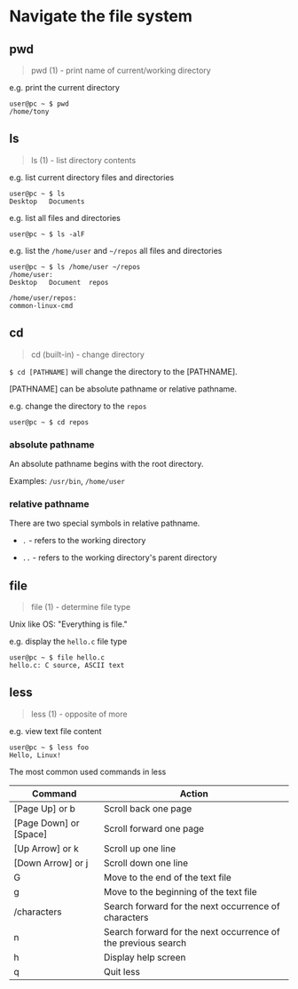 # Navigate the file system

## pwd

> pwd (1) - print name of current/working directory

e.g. print the current directory

```
user@pc ~ $ pwd
/home/tony
```

## ls

> ls (1) - list directory contents

e.g. list current directory files and directories

```
user@pc ~ $ ls
Desktop   Documents
```

e.g. list all files and directories

```
user@pc ~ $ ls -alF
```

e.g. list the `/home/user` and `~/repos` all files and directories

```
user@pc ~ $ ls /home/user ~/repos
/home/user:
Desktop   Document  repos

/home/user/repos:
common-linux-cmd
```

## cd

> cd (built-in) - change directory

`$ cd [PATHNAME]` will change the directory to the [PATHNAME].

[PATHNAME] can be absolute pathname or relative pathname.

e.g. change the directory to the `repos`

```
user@pc ~ $ cd repos
```

### absolute pathname

An absolute pathname begins with the root directory.

Examples: `/usr/bin`, `/home/user`

### relative pathname

There are two special symbols in relative pathname.

- `.` - refers to the working directory

- `..` - refers to the working directory's parent directory

## file

> file (1) - determine file type

Unix like OS: "Everything is file."

e.g. display the `hello.c` file type

```
user@pc ~ $ file hello.c
hello.c: C source, ASCII text
```

## less

> less (1) - opposite of more

e.g. view text file content

```
user@pc ~ $ less foo
Hello, Linux!
```

The most common used commands in less

| Command                | Action                                                        |
| ---------------------- | ------------------------------------------------------------- |
| [Page Up] or b         | Scroll back one page                                          |
| [Page Down] or [Space] | Scroll forward one page                                       |
| [Up Arrow] or k        | Scroll up one line                                            |
| [Down Arrow] or j      | Scroll down one line                                          |
| G                      | Move to the end of the text file                              |
| g                      | Move to the beginning of the text file                        |
| /characters            | Search forward for the next occurrence of characters          |
| n                      | Search forward for the next occurrence of the previous search |
| h                      | Display help screen                                           |
| q                      | Quit less                                                     |
